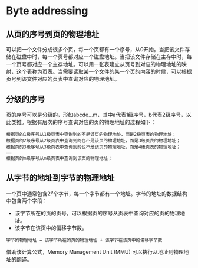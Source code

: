 # Byte addressing

## 从页的序号到页的物理地址

可以把一个文件分成很多个页，每一个页都有一个序号，从0开始。当把该文件存储在磁盘中时，每一个页号都对应一个磁盘地址。当把该文件存储在主存中时，每一个页号都对应一个主存地址。可以用一张表建立从页号到对应的物理地址的映射，这个表称为页表。当需要读取某一个文件的某一个页的内容的时候，可以根据页号到该文件对应的页表中查询对应的物理地址。

## 分级的序号

页的序号可以是分级的，形如abcde...m，其中a代表1级序号，b代表2级序号，以此类推。根据有层次的序号查询对应的页的物理地址的过程如下：

```
根据页的1级序号从1级页表中查询到的不是该页的物理地址，而是2级页表的物理地址；
根据页的2级序号从2级页表中查询到的也不是该页的物理地址，而是3级页表的物理地址；
根据页的3级序号从3级页表中查询到的也不是该页的物理地址，而是4级页表的物理地址；
……
根据页的m级序号从m级页表中查询到该页的物理地址；
```

## 从字节的地址到字节的物理地址

一个页中通常包含2<sup>p</sup>个字节，每一个字节都有一个地址。字节的地址的数据结构中包含两个字段：
- 该字节所在的页的页号，可以根据页的序号从页表中查询对应的页的物理地址。
- 该字节在该页中的偏移字节数。

```
字节的物理地址 = 该字节所在的页的物理地址 + 该字节在该页中的偏移字节数
```

借助该计算公式，Memory Management Unit (MMU) 可以执行从地址到物理地址的翻译。
